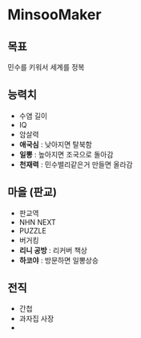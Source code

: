 MinsooMaker
====

목표
----
민수를 키워서 세계를 정복

능력치
----
* 수염 길이
* IQ
* 암살력
* __애국심__ : 낮아지면 탈북함
* __일뽕__ : 높아지면 조국으로 돌아감
* __천재력__ : 민수밸리같은거 만들면 올라감

마을 (판교)
----
* 판교역
* NHN NEXT
* PUZZLE
* 버거킹
* __리니 공방__ : 리커버 책상
* __하코야__ : 방문하면 일뽕상승

전직
----
* 간첩
* 과자집 사장
* 

